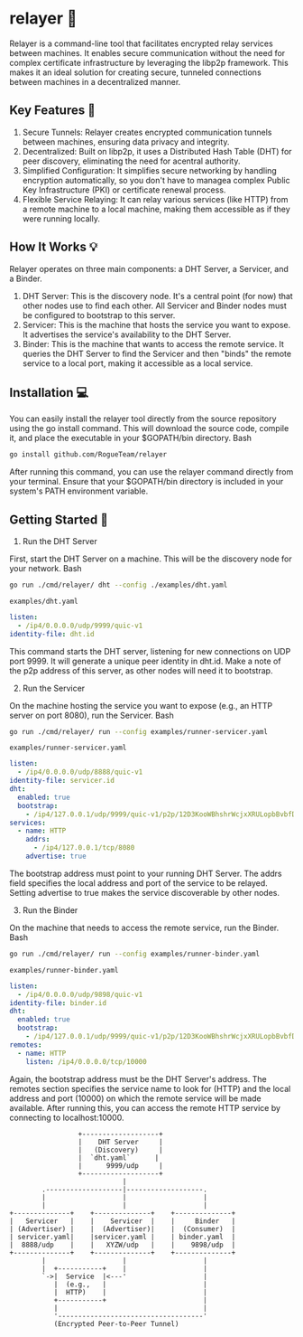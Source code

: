 # relayer 📡

Relayer is a command-line tool that facilitates encrypted relay services between machines. It enables secure communication without the need for complex certificate infrastructure by leveraging the libp2p framework. This makes it an ideal solution for creating secure, tunneled connections between machines in a decentralized manner.

## Key Features 🔑

1. Secure Tunnels: Relayer creates encrypted communication tunnels between machines, ensuring data privacy and integrity.
2. Decentralized: Built on libp2p, it uses a Distributed Hash Table (DHT) for peer discovery, eliminating the need for acentral authority.
3. Simplified Configuration: It simplifies secure networking by handling encryption automatically, so you don't have to managea complex Public Key Infrastructure (PKI) or certificate renewal process.
4. Flexible Service Relaying: It can relay various services (like HTTP) from a remote machine to a local machine, making them accessible as if they were running locally.

## How It Works 💡

Relayer operates on three main components: a DHT Server, a Servicer, and a Binder.

1. DHT Server: This is the discovery node. It's a central point (for now) that other nodes use to find each other. All Servicer and Binder nodes must be configured to bootstrap to this server.
2. Servicer: This is the machine that hosts the service you want to expose. It advertises the service's availability to the DHT Server.
3. Binder: This is the machine that wants to access the remote service. It queries the DHT Server to find the Servicer and then "binds" the remote service to a local port, making it accessible as a local service.

## Installation 💻

You can easily install the relayer tool directly from the source repository using the go install command. This will download the source code, compile it, and place the executable in your $GOPATH/bin directory.
Bash

```bash
go install github.com/RogueTeam/relayer
```

After running this command, you can use the relayer command directly from your terminal. Ensure that your $GOPATH/bin directory is included in your system's PATH environment variable.

## Getting Started 🚀

1. Run the DHT Server

First, start the DHT Server on a machine. This will be the discovery node for your network.
Bash

```bash
go run ./cmd/relayer/ dht --config ./examples/dht.yaml
```

`examples/dht.yaml`

```yaml
listen:
  - /ip4/0.0.0.0/udp/9999/quic-v1
identity-file: dht.id
```

This command starts the DHT server, listening for new connections on UDP port 9999. It will generate a unique peer identity in dht.id. Make a note of the p2p address of this server, as other nodes will need it to bootstrap.

2. Run the Servicer

On the machine hosting the service you want to expose (e.g., an HTTP server on port 8080), run the Servicer.
Bash

```bash
go run ./cmd/relayer/ run --config examples/runner-servicer.yaml
```

`examples/runner-servicer.yaml`

```yaml
listen:
  - /ip4/0.0.0.0/udp/8888/quic-v1
identity-file: servicer.id
dht:
  enabled: true
  bootstrap:
    - /ip4/127.0.0.1/udp/9999/quic-v1/p2p/12D3KooWBhshrWcjxXRULopbBvbfDFvWa7kEVsKXEpPATPDg7WbM # REPLACE WITH YOUR DHT SERVER'S ADDRESS
services:
  - name: HTTP
    addrs:
      - /ip4/127.0.0.1/tcp/8080
    advertise: true
```

The bootstrap address must point to your running DHT Server. The addrs field specifies the local address and port of the service to be relayed. Setting advertise to true makes the service discoverable by other nodes.

3. Run the Binder

On the machine that needs to access the remote service, run the Binder.
Bash

```bash
go run ./cmd/relayer/ run --config examples/runner-binder.yaml
```

`examples/runner-binder.yaml`

```yaml
listen:
  - /ip4/0.0.0.0/udp/9898/quic-v1
identity-file: binder.id
dht:
  enabled: true
  bootstrap:
    - /ip4/127.0.0.1/udp/9999/quic-v1/p2p/12D3KooWBhshrWcjxXRULopbBvbfDFvWa7kEVsKXEpPATPDg7WbM # REPLACE WITH YOUR DHT SERVER'S ADDRESS
remotes:
  - name: HTTP
    listen: /ip4/0.0.0.0/tcp/10000
```

Again, the bootstrap address must be the DHT Server's address. The remotes section specifies the service name to look for (HTTP) and the local address and port (10000) on which the remote service will be made available. After running this, you can access the remote HTTP service by connecting to localhost:10000.

```
                 +-------------------+
                 |    DHT Server     |
                 |   (Discovery)     |
                 |  `dht.yaml`      |
                 |      9999/udp     |
                 +-------------------+
                            |
        .-------------------|-------------------.
        |                   |                   |
        |                   |                   |
+--------------+    +--------------+    +--------------+
|   Servicer   |    |    Servicer  |    |     Binder   |
| (Advertiser) |    |  (Advertiser)|    |  (Consumer)  |
| servicer.yaml|    |servicer.yaml |    | binder.yaml  |
|  8888/udp    |    |   XYZW/udp   |    |    9898/udp  |
+--------------+    +--------------+    +--------------+
        |                   |                   |
        |  +-----------+    |                   |
        `->|  Service  |<---'                   |
           |  (e.g.,   |                        |
           |  HTTP)    |                        |
           +-----------+                        |
           |                                    |
           '------------------------------------'
           (Encrypted Peer-to-Peer Tunnel)
```
